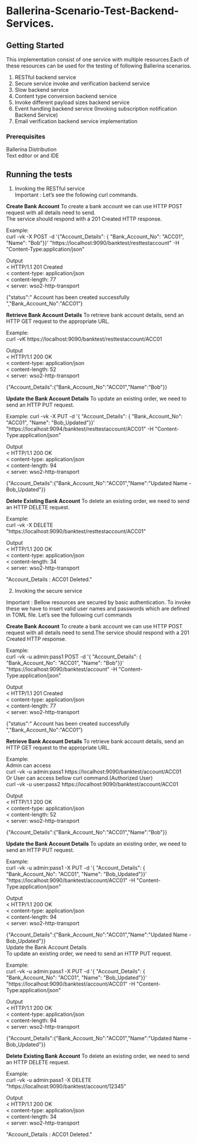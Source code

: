 # Ballerina-Scenario-Test-Backend-Services.

## Getting Started

This implementation consist of one service with multiple resources.Each of these resources can be used for the testing of following Ballerina scenarios.

1. RESTful backend service 
2. Secure service invoke and verification backend service 
3. Slow backend service
4. Content type conversion backend service 
5. Invoke different payload sizes backend service 
6. Event handling backend service (Invoking subscription notification Backend Service) 
7. Email verification backend service implementation

### Prerequisites

Ballerina Distribution  
Text editor or and IDE  

## Running the tests

1. Invoking the RESTful service</br>
Important : Let’s see the following curl commands.</br>

**Create Bank Account**
To create a bank account we can use HTTP POST request with all details need to send.</br>
The service should respond with a 201 Created HTTP response. </br>

Example:</br>
curl -vk -X POST -d '{"Account_Details": { "Bank_Account_No": "ACC01", "Name": "Bob"}}' "https<span></span>://localhost:9090/banktest/resttestaccount" -H "Content-Type:application/json"

Output</br>
< HTTP/1.1 201 Created</br>
< content-type: application/json</br>
< content-length: 77</br>
< server: wso2-http-transport</br>

{"status":" Account has been created successfully ","Bank_Account_No":"ACC01"}</br>

**Retrieve Bank Account Details**
To retrieve bank account details, send an HTTP GET request to the appropriate URL.</br>

Example:</br>
curl -vK https://localhost:9090/banktest/resttestaccount/ACC01</br>

Output</br>
< HTTP/1.1 200 OK</br>
< content-type: application/json</br>
< content-length: 52</br>
< server: wso2-http-transport</br>

{"Account_Details":{"Bank_Account_No":"ACC01","Name":"Bob"}}</br>

**Update the Bank Account Details**
To update an existing order, we need to send an HTTP PUT request.</br>

Example: 
 curl -vk -X PUT -d '{ "Account_Details": { "Bank_Account_No": "ACC01", "Name": "Bob_Updated"}}' "https://localhost:9094/banktest/resttestaccount/ACC01" -H "Content-Type:application/json"</br>

Output</br>
< HTTP/1.1 200 OK</br>
< content-type: application/json</br>
< content-length: 94</br>
< server: wso2-http-transport</br>

{"Account_Details":{"Bank_Account_No":"ACC01","Name":"Updated Name - Bob_Updated"}}</br>

**Delete Existing Bank Account**
To delete an existing order, we need to send an HTTP DELETE request.</br>

Example:</br>
 curl -vk -X DELETE "https://localhost:9090/banktest/resttestaccount/ACC01"</br>

Output</br>
< HTTP/1.1 200 OK</br>
< content-type: application/json</br>
< content-length: 34</br>
< server: wso2-http-transport</br>

"Account_Details : ACC01 Deleted."</br>

2. Invoking the secure service

Important : Bellow resources are secured by basic authentication. To invoke these we have to insert valid user names and passwords which are defined in TOML file. Let’s see the following curl commands

**Create Bank Account**
To create a bank account we can use HTTP POST request with all details need to send.The service should respond with a 201 Created HTTP response.</br>

Example:</br>
curl -vk -u admin:pass1 POST -d '{ "Account_Details": { "Bank_Account_No": "ACC01", "Name": "Bob"}}' "https://localhost:9090/banktest/account" -H "Content-Type:application/json"</br>

Output</br>
< HTTP/1.1 201 Created</br>
< content-type: application/json</br>
< content-length: 77</br>
< server: wso2-http-transport</br>

{"status":" Account has been created successfully ","Bank_Account_No":"ACC01"}</br>

**Retrieve Bank Account Details**
To retrieve bank account details, send an HTTP GET request to the appropriate URL.</br>

Example:</br>
Admin can access </br>
curl -vk -u admin:pass1 https://localhost:9090/banktest/account/ACC01</br>
Or 
User can access bellow curl command.(Authorized User)</br>
curl -vk -u user:pass2 https://localhost:9090/banktest/account/ACC01</br>


Output</br>
< HTTP/1.1 200 OK</br>
< content-type: application/json</br>
< content-length: 52</br>
< server: wso2-http-transport</br>

{"Account_Details":{"Bank_Account_No":"ACC01","Name":"Bob"}}</br>



**Update the Bank Account Details**
To update an existing order, we need to send an HTTP PUT request.</br>

Example: </br>
curl -vk -u admin:pass1 -X PUT -d '{ "Account_Details": { "Bank_Account_No": "ACC01", "Name": "Bob_Updated"}}' "https://localhost:9090/banktest/account/ACC01" -H "Content-Type:application/json"</br>

Output</br>
< HTTP/1.1 200 OK</br>
< content-type: application/json</br>
< content-length: 94</br>
< server: wso2-http-transport</br>

{"Account_Details":{"Bank_Account_No":"ACC01","Name":"Updated Name - Bob_Updated"}}</br>
Update the Bank Account Details</br>
To update an existing order, we need to send an HTTP PUT request.</br>

Example: </br>
curl -vk -u admin:pass1 -X PUT -d '{ "Account_Details": { "Bank_Account_No": "ACC01", "Name": "Bob_Updated"}}' "https://localhost:9090/banktest/account/ACC01" -H "Content-Type:application/json"</br>

Output</br>
< HTTP/1.1 200 OK</br>
< content-type: application/json</br>
< content-length: 94</br>
< server: wso2-http-transport</br>

{"Account_Details":{"Bank_Account_No":"ACC01","Name":"Updated Name - Bob_Updated"}}</br>

**Delete Existing Bank Account**
To delete an existing order, we need to send an HTTP DELETE request.</br>

Example:</br>
 curl -vk -u admin:pass1 -X DELETE "https://localhost:9090/banktest/account/12345"</br>

 Output</br>
< HTTP/1.1 200 OK</br>
< content-type: application/json</br>
< content-length: 34</br>
< server: wso2-http-transport</br>

"Account_Details : ACC01 Deleted."</br>




